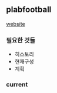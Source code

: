 plabfootball
------------
[website](https://plabfootball.com)

### 필요한 것들
- 히스토리
- 현재구성
- 계획

### current


